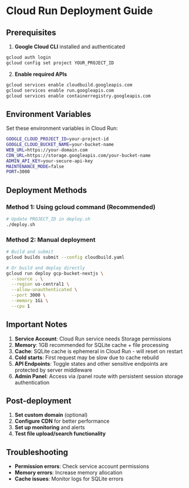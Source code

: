 # Cloud Run Deployment Guide

## Prerequisites

1. **Google Cloud CLI** installed and authenticated
```bash
gcloud auth login
gcloud config set project YOUR_PROJECT_ID
```

2. **Enable required APIs**
```bash
gcloud services enable cloudbuild.googleapis.com
gcloud services enable run.googleapis.com
gcloud services enable containerregistry.googleapis.com
```

## Environment Variables

Set these environment variables in Cloud Run:

```bash
GOOGLE_CLOUD_PROJECT_ID=your-project-id
GOOGLE_CLOUD_BUCKET_NAME=your-bucket-name
WEB_URL=https://your-domain.com
CDN_URL=https://storage.googleapis.com/your-bucket-name
ADMIN_API_KEY=your-secure-api-key
MAINTENANCE_MODE=false
PORT=3000
```

## Deployment Methods

### Method 1: Using gcloud command (Recommended)
```bash
# Update PROJECT_ID in deploy.sh
./deploy.sh
```

### Method 2: Manual deployment
```bash
# Build and submit
gcloud builds submit --config cloudbuild.yaml

# Or build and deploy directly
gcloud run deploy gcp-bucket-nextjs \
  --source . \
  --region us-central1 \
  --allow-unauthenticated \
  --port 3000 \
  --memory 1Gi \
  --cpu 1
```

## Important Notes

1. **Service Account**: Cloud Run service needs Storage permissions
2. **Memory**: 1GB recommended for SQLite cache + file processing
3. **Cache**: SQLite cache is ephemeral in Cloud Run - will reset on restart
4. **Cold starts**: First request may be slow due to cache rebuild
5. **API Endpoints**: Toggle states and other sensitive endpoints are protected by server middleware
6. **Admin Panel**: Access via /panel route with persistent session storage authentication

## Post-deployment

1. **Set custom domain** (optional)
2. **Configure CDN** for better performance  
3. **Set up monitoring** and alerts
4. **Test file upload/search functionality**

## Troubleshooting

- **Permission errors**: Check service account permissions
- **Memory errors**: Increase memory allocation
- **Cache issues**: Monitor logs for SQLite errors